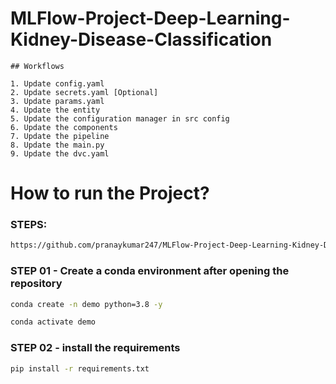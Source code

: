 # MLFlow-Project-Deep-Learning-Kidney-Disease-Classification

```
## Workflows

1. Update config.yaml
2. Update secrets.yaml [Optional]
3. Update params.yaml
4. Update the entity
5. Update the configuration manager in src config
6. Update the components
7. Update the pipeline
8. Update the main.py
9. Update the dvc.yaml

```


# How to run the Project?

### STEPS:

```bash
https://github.com/pranaykumar247/MLFlow-Project-Deep-Learning-Kidney-Disease-Classification.git
```

### STEP 01 - Create a conda environment after opening the repository

```bash
conda create -n demo python=3.8 -y
```

```bash
conda activate demo
```

### STEP 02 - install the requirements

```bash
pip install -r requirements.txt
```